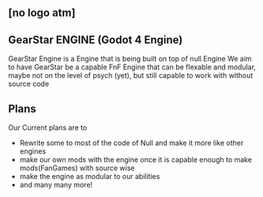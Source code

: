 [no logo atm]
---
## GearStar ENGINE (Godot 4 Engine)
GearStar Engine is a Engine that is being built on top of null Engine
We aim to have GearStar be a capable FnF Engine that can be flexable and modular, maybe not on the level of psych (yet), but still capable to work with without source code


## Plans
Our Current plans are to
- Rewrite some to most of the code of Null and make it more like other engines
- make our own mods with the engine once it is capable enough to make mods(FanGames) with source wise
- make the engine as modular to our abilities
- and many many more!


